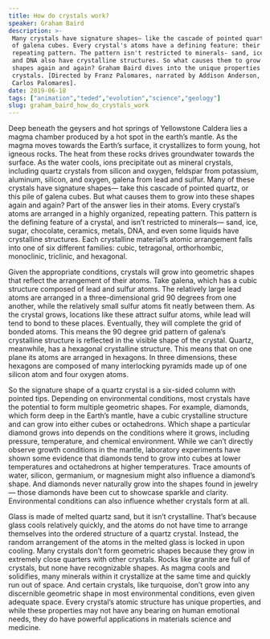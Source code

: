 ```yaml
---
title: How do crystals work?
speaker: Graham Baird
description: >-
 Many crystals have signature shapes— like the cascade of pointed quartz or a pile
 of galena cubes. Every crystal's atoms have a defining feature: their organized,
 repeating pattern. The pattern isn't restricted to minerals- sand, ice, metals
 and DNA also have crystalline structures. So what causes them to grow into these
 shapes again and again? Graham Baird dives into the unique properties of
 crystals. [Directed by Franz Palomares, narrated by Addison Anderson, music by
 Carlos Palomares].
date: 2019-06-18
tags: ["animation","teded","evolution","science","geology"]
slug: graham_baird_how_do_crystals_work
---
```


Deep beneath the geysers and hot springs of Yellowstone Caldera lies a magma chamber
produced by a hot spot in the earth’s mantle. As the magma moves towards the Earth’s
surface, it crystallizes to form young, hot igneous rocks. The heat from these rocks
drives groundwater towards the surface. As the water cools, ions precipitate out as
mineral crystals, including quartz crystals from silicon and oxygen, feldspar from
potassium, aluminum, silicon, and oxygen, galena from lead and sulfur. Many of these
crystals have signature shapes— take this cascade of pointed quartz, or this pile of
galena cubes. But what causes them to grow into these shapes again and again? Part of the
answer lies in their atoms. Every crystal’s atoms are arranged in a highly organized,
repeating pattern. This pattern is the defining feature of a crystal, and isn’t
restricted to minerals— sand, ice, sugar, chocolate, ceramics, metals, DNA, and even some
liquids have crystalline structures. Each crystalline material’s atomic arrangement falls
into one of six different families: cubic, tetragonal, orthorhombic, monoclinic,
triclinic, and hexagonal.

Given the appropriate conditions, crystals will grow into geometric shapes that reflect
the arrangement of their atoms. Take galena, which has a cubic structure composed of
lead and sulfur atoms. The relatively large lead atoms are arranged in a three-dimensional
 grid 90 degrees from one another, while the relatively small sulfur atoms fit neatly
between them. As the crystal grows, locations like these attract sulfur atoms, while lead
will tend to bond to these places. Eventually, they will complete the grid of bonded
atoms. This means the 90 degree grid pattern of galena’s crystalline structure is
reflected in the visible shape of the crystal. Quartz, meanwhile, has a hexagonal 
crystalline structure. This means that on one plane its atoms are arranged in hexagons.
In three dimensions, these hexagons are composed of many interlocking pyramids made up of
one silicon atom and four oxygen atoms.

So the signature shape of a quartz crystal is a six-sided column with pointed
tips. Depending on environmental conditions, most crystals have the potential to form
multiple geometric shapes. For example, diamonds, which form deep in the Earth’s mantle,
have a cubic crystalline structure and can grow into either cubes or octahedrons. Which
shape a particular diamond grows into depends on the conditions where it grows, including
pressure, temperature, and chemical environment. While we can’t directly observe growth 
conditions in the mantle, laboratory experiments have shown some evidence that diamonds
tend to grow into cubes at lower temperatures and octahedrons at higher temperatures.
Trace amounts of water, silicon, germanium, or magnesium might also influence a diamond’s
shape. And diamonds never naturally grow into the shapes found in jewelry— those diamonds
have been cut to showcase sparkle and clarity. Environmental conditions can also 
influence whether crystals form at all.

Glass is made of melted quartz sand, but it isn’t crystalline. That’s because glass cools 
relatively quickly, and the atoms do not have time to arrange themselves into the ordered
structure of a quartz crystal. Instead, the random arrangement of the atoms in the
melted glass is locked in upon cooling. Many crystals don’t form geometric shapes because
they grow in extremely close quarters with other crystals. Rocks like granite are full of
crystals, but none have recognizable shapes. As magma cools and solidifies, many minerals
within it crystallize at the same time and quickly run out of space. And certain crystals,
like turquoise, don’t grow into any discernible geometric shape in most environmental
conditions, even given adequate space. Every crystal’s atomic structure has unique
properties, and while these properties may not have any bearing on human emotional needs,
they do have powerful applications in materials science and medicine.

<!--
ad_duration=0
event="TED-Ed"
external_start_time=0
intro_duration=0
is_subtitle_required="False"
is_talk_featured="False"
language="en"
language_swap="False"
native_language="en"
number_of_related_talks=6
number_of_speakers=1
number_of_subtitled_videos=0
number_of_tags=5
number_of_talk_download_languages=19
number_of_talk_more_resources=0
number_of_talk_recommendations=0
number_of_talks_take_actions=0
post_ad_duration=0
published_timestamp="2019-06-18 18:02:30"
recording_date="2019-06-18"
speaker_is_published=0
speaker_name="Graham Baird"
talk_name="How do crystals work?"
talks_tags=["animation","teded","evolution","science","geology"]
url_photo_talk="https://s3.amazonaws.com/talkstar-photos/uploads/1d16ed04-7742-4228-b16d-6604356142e1/crystals_textless.jpg"
url_webpage="https://www.ted.com/talks/graham_baird_how_do_crystals_work"
video_type_name="TED-Ed Original"
-->